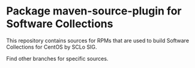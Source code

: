 # Package maven-source-plugin for Software Collections

This repository contains sources for RPMs that are used
to build Software Collections for CentOS by SCLo SIG.

Find other branches for specific sources.
